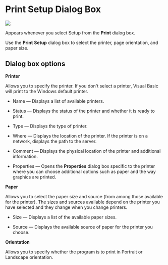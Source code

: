 
# Print Setup Dialog Box


![](../images/prntset_ZA01201642.gif)



Appears whenever you select Setup from the  **Print** dialog box.

Use the  **Print** **Setup** dialog box to select the printer, page orientation, and paper size.


## Dialog box options

 **Printer**

Allows you to specify the printer. If you don't select a printer, Visual Basic will print to the Windows default printer.




- Name — Displays a list of available printers.
    
- Status — Displays the status of the printer and whether it is ready to print.
    
- Type — Displays the type of printer.
    
- Where — Displays the location of the printer. If the printer is on a network, displays the path to the server.
    
- Comment — Displays the physical location of the printer and additional information.
    
- Properties — Opens the  **Properties** dialog box specific to the printer where you can choose additional options such as paper and the way graphics are printed.
    


 **Paper**

Allows you to select the paper size and source (from among those available for the printer). The sizes and sources available depend on the printer you have selected and they change when you change printers.




- Size — Displays a list of the available paper sizes.
    
- Source — Displays the available source of paper for the printer you choose.
    


 **Orientation**

Allows you to specify whether the program is to print in Portrait or Landscape orientation.

